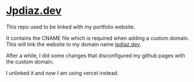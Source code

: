 ﻿# [Jpdiaz.dev](https://jpdiaz.dev)

This repo used to be linked with my portfolio website.

It contains the CNAME file which is required when adding a custom domain. This will link the website to my domain name [jpdiaz.dev](https://jpdiaz.dev).

After a while, I did some changes that disconfigured my github pages with the custom domain.

I unlinked it and now I am using vercel instead.
